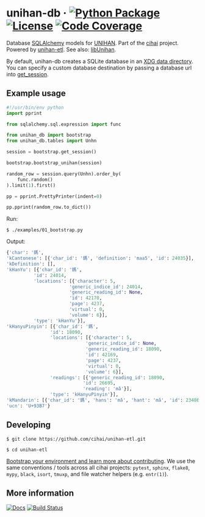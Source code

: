# unihan-db &middot; [![Python Package](https://img.shields.io/pypi/v/unihan-db.svg)](https://pypi.org/project/unihan-db/) [![License](https://img.shields.io/github/license/cihai/unihan-db.svg)](https://github.com/cihai/unihan-db/blob/master/LICENSE) [![Code Coverage](https://codecov.io/gh/cihai/unihan-db/branch/master/graph/badge.svg)](https://codecov.io/gh/cihai/unihan-db)

Database [SQLAlchemy](https://www.sqlalchemy.org/) models for
[UNIHAN](http://www.unicode.org/charts/unihan.html). Part of the [cihai](https://cihai.git-pull.com)
project. Powered by [unihan-etl](https://unihan-etl.git-pull.com). See also:
[libUnihan](http://libunihan.sourceforge.net/).

By default, unihan-db creates a SQLite database in an
[XDG data directory](https://standards.freedesktop.org/basedir-spec/basedir-spec-latest.html). You
can specify a custom database destination by passing a database url into
[get_session](http://unihan-db.git-pull.com/api.html#unihan_db.bootstrap.get_session).

## Example usage

```python
#!/usr/bin/env python
import pprint

from sqlalchemy.sql.expression import func

from unihan_db import bootstrap
from unihan_db.tables import Unhn

session = bootstrap.get_session()

bootstrap.bootstrap_unihan(session)

random_row = session.query(Unhn).order_by(
    func.random()
).limit(1).first()

pp = pprint.PrettyPrinter(indent=0)

pp.pprint(random_row.to_dict())
```

Run:

    $ ./examples/01_bootstrap.py

Output:

```python
{'char': '鎷',
'kCantonese': [{'char_id': '鎷', 'definition': 'maa5', 'id': 24035}],
'kDefinition': [],
'kHanYu': [{'char_id': '鎷',
          'id': 24014,
          'locations': [{'character': 5,
                       'generic_indice_id': 24014,
                       'generic_reading_id': None,
                       'id': 42170,
                       'page': 4237,
                       'virtual': 0,
                       'volume': 6}],
          'type': 'kHanYu'}],
'kHanyuPinyin': [{'char_id': '鎷',
                'id': 18090,
                'locations': [{'character': 5,
                             'generic_indice_id': None,
                             'generic_reading_id': 18090,
                             'id': 42169,
                             'page': 4237,
                             'virtual': 0,
                             'volume': 6}],
                'readings': [{'generic_reading_id': 18090,
                            'id': 26695,
                            'reading': 'mǎ'}],
                'type': 'kHanyuPinyin'}],
'kMandarin': [{'char_id': '鎷', 'hans': 'mǎ', 'hant': 'mǎ', 'id': 23486}],
'ucn': 'U+93B7'}
```

## Developing

```console
$ git clone https://github.com/cihai/unihan-etl.git
```

```console
$ cd unihan-etl
```

[Bootstrap your environment and learn more about contributing](https://cihai.git-pull.com/contributing/). We use the same conventions / tools across all cihai projects: `pytest`, `sphinx`, `flake8`, `mypy`, `black`, `isort`, `tmuxp`, and file watcher helpers (e.g. `entr(1)`).

## More information

[![Docs](https://github.com/cihai/unihan-db/workflows/docs/badge.svg)](https://unihan-db.git-pull.com/)
[![Build Status](https://github.com/cihai/unihan-db/workflows/tests/badge.svg)](https://github.com/cihai/unihan-db/actions?query=workflow%3A%22tests%22)
